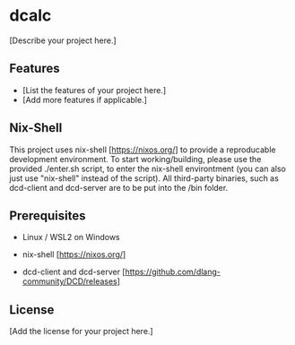 # dcalc

[Describe your project here.]

## Features

* [List the features of your project here.]
* [Add more features if applicable.]


## Nix-Shell
This project uses nix-shell [https://nixos.org/] to provide a reproducable development environment.
To start working/building, please use the provided ./enter.sh script, to enter the nix-shell environtment (you can also just use "nix-shell" instead of the script).
All third-party binaries, such as dcd-client and dcd-server are to be put into the /bin folder.

## Prerequisites
* Linux / WSL2 on Windows

* nix-shell [https://nixos.org/]
* dcd-client and dcd-server [https://github.com/dlang-community/DCD/releases]

## License

[Add the license for your project here.]
